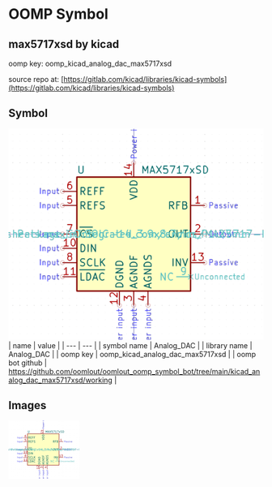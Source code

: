 # OOMP Symbol  
## max5717xsd  by kicad  
  
oomp key: oomp_kicad_analog_dac_max5717xsd  
  
source repo at: [https://gitlab.com/kicad/libraries/kicad-symbols](https://gitlab.com/kicad/libraries/kicad-symbols)  
## Symbol  
  
[![working.png](working_600.png)](working.png)  
| name | value | 
| --- | --- | 
| symbol name | Analog_DAC | 
| library name | Analog_DAC | 
| oomp key | oomp_kicad_analog_dac_max5717xsd | 
| oomp bot github | https://github.com/oomlout/oomlout_oomp_symbol_bot/tree/main/kicad_analog_dac_max5717xsd/working | 
## Images  
  
[![working.png](working_140.png)](working.png)  
